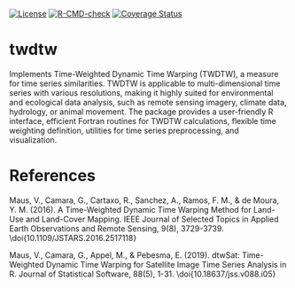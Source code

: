<!-- badges: start -->
[![License](https://img.shields.io/badge/license-GPL%20%28%3E=%202%29-brightgreen.svg?style=flat)](https://www.gnu.org/licenses/gpl-3.0.html)
[![R-CMD-check](https://github.com/vwmaus/twdtw/actions/workflows/R-CMD-check.yaml/badge.svg)](https://github.com/vwmaus/twdtw/actions/workflows/R-CMD-check.yaml)
[![Coverage Status](https://img.shields.io/codecov/c/github/vwmaus/twdtw/main.svg)](https://app.codecov.io/gh/vwmaus/twdtw)
<!-- badges: end -->
  
# twdtw

Implements Time-Weighted Dynamic Time Warping (TWDTW), a measure for time series similarities. 
TWDTW is applicable to multi-dimensional time series with various resolutions, making it highly suited 
for environmental and ecological data analysis, such as remote sensing imagery, climate data, hydrology, 
or animal movement. The package provides a user-friendly R interface, efficient Fortran routines for TWDTW 
calculations, flexible time weighting definition, utilities for time series preprocessing, and visualization.

# References

Maus, V., Camara, G., Cartaxo, R., Sanchez, A., Ramos, F. M., & de Moura, Y. M. (2016).
A Time-Weighted Dynamic Time Warping Method for Land-Use and Land-Cover Mapping.
IEEE Journal of Selected Topics in Applied Earth Observations and Remote Sensing, 9(8), 3729-3739.
\doi{10.1109/JSTARS.2016.2517118}

Maus, V., Camara, G., Appel, M., & Pebesma, E. (2019).
dtwSat: Time-Weighted Dynamic Time Warping for Satellite Image Time Series Analysis in R.
Journal of Statistical Software, 88(5), 1-31. \doi{10.18637/jss.v088.i05}
